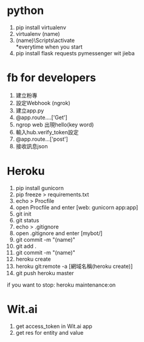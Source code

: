 # python

1. pip install virtualenv
2. virtualenv \(name)
3. \(name)\\Scripts\\activate   
   *everytime when you start
4. pip install flask requests pymessenger wit jieba


# fb for developers

1. 建立粉專
2. 設定Webhook \(ngrok)
3. 建立app.py
4. @app.route....['Get']
5. ngrop web 出現hello\(key word)
6. 輸入hub.verify_token設定
7. @app.route...['post']
8. 接收訊息json

# Heroku 

1. pip install gunicorn
2. pip freeze > requirements.txt
3. echo > Procfile
4. open Procfile and enter \[web: gunicorn app:app]
5. git init
6. git status
7. echo > .gitignore
8. open .gitignore and enter \[mybot/]
9. git commit -m "\(name)"
10. git add .
11. git commit -m "\(name)"
12. heroku create
13. heroku git:remote -a \[網域名稱\(heroku create)]
14. git push heroku master

if you want to stop: heroku maintenance:on

# Wit.ai

1. get access_token in Wit.ai app
2. get res for entity and value

